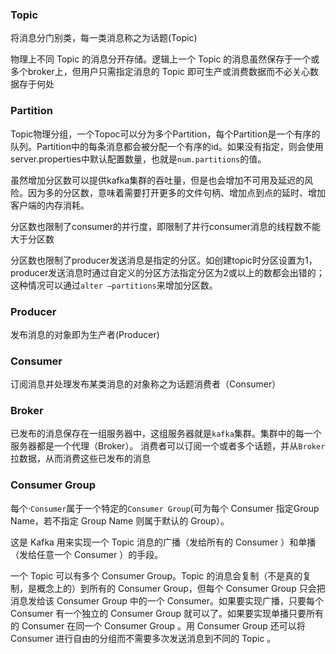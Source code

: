 ### Topic
将消息分门别类，每一类消息称之为话题(Topic)

物理上不同 Topic 的消息分开存储。逻辑上一个 Topic 的消息虽然保存于一个或多个broker上，但用户只需指定消息的 Topic 即可生产或消费数据而不必关心数据存于何处

### Partition

Topic物理分组，一个Topoc可以分为多个Partition，每个Partition是一个有序的队列。Partition中的每条消息都会被分配一个有序的id。如果没有指定，则会使用server.properties中默认配置数量，也就是`num.partitions`的值。

虽然增加分区数可以提供kafka集群的吞吐量，但是也会增加不可用及延迟的风险。因为多的分区数，意味着需要打开更多的文件句柄、增加点到点的延时、增加客户端的内存消耗。

分区数也限制了consumer的并行度，即限制了并行consumer消息的线程数不能大于分区数

分区数也限制了producer发送消息是指定的分区。如创建topic时分区设置为1，producer发送消息时通过自定义的分区方法指定分区为2或以上的数都会出错的；这种情况可以通过`alter –partitions`来增加分区数。

### Producer
发布消息的对象即为生产者(Producer)

### Consumer
订阅消息并处理发布某类消息的对象称之为话题消费者（Consumer）

### Broker
已发布的消息保存在一组服务器中，这组服务器就是`kafka`集群。集群中的每一个服务器都是一个代理（Broker）。
消费者可以订阅一个或者多个话题，并从`Broker`拉数据，从而消费这些已发布的消息

### Consumer Group

每个·`Consumer`属于一个特定的`Consumer Group`(可为每个 Consumer 指定Group Name，若不指定 Group Name 则属于默认的 Group）。

这是 Kafka 用来实现一个 Topic 消息的广播（发给所有的 Consumer ）和单播（发给任意一个 Consumer ）的手段。

一个 Topic 可以有多个 Consumer Group。Topic 的消息会复制（不是真的复制，是概念上的）到所有的 Consumer Group，但每个 Consumer Group 只会把消息发给该 Consumer Group 中的一个 Consumer。如果要实现广播，只要每个 Consumer 有一个独立的 Consumer Group 就可以了。如果要实现单播只要所有的 Consumer 在同一个 Consumer Group 。用 Consumer Group 还可以将 Consumer 进行自由的分组而不需要多次发送消息到不同的 Topic 。
